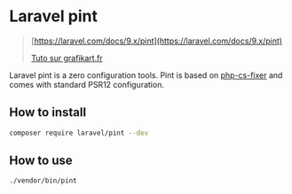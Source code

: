 # Laravel pint

> [https://laravel.com/docs/9.x/pint](https://laravel.com/docs/9.x/pint)
>
> [Tuto sur grafikart.fr](https://grafikart.fr/tutoriels/laravel-ide-helper-2040#t807)

Laravel pint is a zero configuration tools. Pint is based on [php-cs-fixer](https://github.com/PHP-CS-Fixer/PHP-CS-Fixer) and comes with standard PSR12 configuration.

## How to install

```bash
composer require laravel/pint --dev
```

## How to use

```bash
./vendor/bin/pint
```
